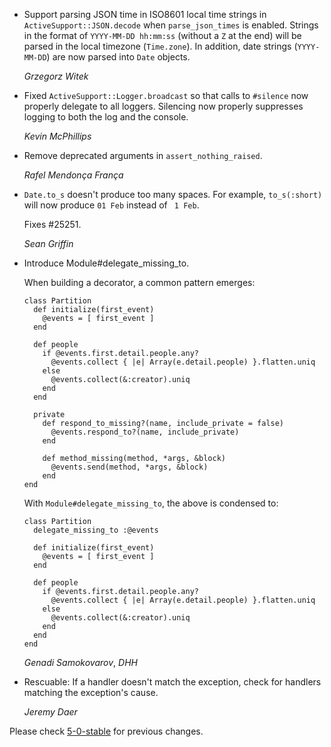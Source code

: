 *   Support parsing JSON time in ISO8601 local time strings in
    `ActiveSupport::JSON.decode` when `parse_json_times` is enabled.
    Strings in the format of `YYYY-MM-DD hh:mm:ss` (without a `Z` at
    the end) will be parsed in the local timezone (`Time.zone`). In
    addition, date strings (`YYYY-MM-DD`) are now parsed into `Date`
    objects.

    *Grzegorz Witek*

*   Fixed `ActiveSupport::Logger.broadcast` so that calls to `#silence` now
    properly delegate to all loggers. Silencing now properly suppresses logging
    to both the log and the console.

    *Kevin McPhillips*

*   Remove deprecated arguments in `assert_nothing_raised`.

    *Rafel Mendonça França*

*   `Date.to_s` doesn't produce too many spaces. For example, `to_s(:short)`
    will now produce `01 Feb` instead of ` 1 Feb`.

    Fixes #25251.

    *Sean Griffin*

*   Introduce Module#delegate_missing_to.

    When building a decorator, a common pattern emerges:

        class Partition
          def initialize(first_event)
            @events = [ first_event ]
          end

          def people
            if @events.first.detail.people.any?
              @events.collect { |e| Array(e.detail.people) }.flatten.uniq
            else
              @events.collect(&:creator).uniq
            end
          end

          private
            def respond_to_missing?(name, include_private = false)
              @events.respond_to?(name, include_private)
            end

            def method_missing(method, *args, &block)
              @events.send(method, *args, &block)
            end
        end

    With `Module#delegate_missing_to`, the above is condensed to:

        class Partition
          delegate_missing_to :@events

          def initialize(first_event)
            @events = [ first_event ]
          end

          def people
            if @events.first.detail.people.any?
              @events.collect { |e| Array(e.detail.people) }.flatten.uniq
            else
              @events.collect(&:creator).uniq
            end
          end
        end

    *Genadi Samokovarov*, *DHH*

*   Rescuable: If a handler doesn't match the exception, check for handlers
    matching the exception's cause.

    *Jeremy Daer*

Please check [5-0-stable](https://github.com/rails/rails/blob/5-0-stable/activesupport/CHANGELOG.md) for previous changes.
